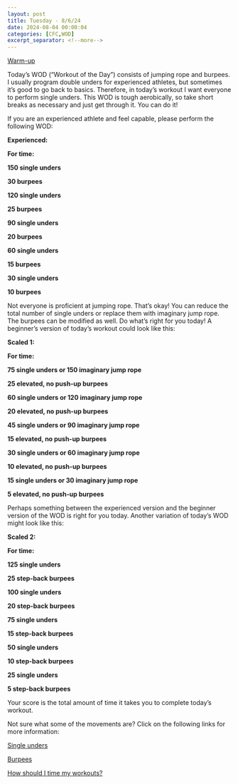 ```yaml
---
layout: post
title: Tuesday - 8/6/24
date: 2024-08-04 00:00:04
categories: [CFC,WOD]
excerpt_separator: <!--more-->
---
```


[Warm-up](https://communityfitnessclub.wixsite.com/website/post/basic-full-body-warm-up)

Today’s WOD (“Workout of the Day”) consists of jumping rope and burpees. I usually program double unders for experienced athletes, but sometimes it’s good to go back to basics. Therefore, in today’s workout I want everyone to perform single unders. This WOD is tough aerobically, so take short breaks as necessary and just get through it. You can do it!

If you are an experienced athlete and feel capable, please perform the following WOD:

**Experienced:**

**For time:**

**150 single unders**

**30 burpees**

**120 single unders**

**25 burpees**

**90 single unders**

**20 burpees**

**60 single unders**

**15 burpees**

**30 single unders**

**10 burpees**
<!--more-->

Not everyone is proficient at jumping rope. That’s okay! You can reduce the total number of single unders or replace them with imaginary jump rope. The burpees can be modified as well. Do what’s right for you today! A beginner’s version of today’s workout could look like this:

**Scaled 1:**

**For time:**

**75 single unders or 150 imaginary jump rope**

**25 elevated, no push-up burpees**

**60 single unders or 120 imaginary jump rope**

**20 elevated, no push-up burpees**

**45 single unders or 90 imaginary jump rope**

**15 elevated, no push-up burpees**

**30 single unders or 60 imaginary jump rope**

**10 elevated, no push-up burpees**

**15 single unders or 30 imaginary jump rope**

**5 elevated, no push-up burpees**

Perhaps something between the experienced version and the beginner version of the WOD is right for you today. Another variation of today’s WOD might look like this:

**Scaled 2:**

**For time:**

**125 single unders**

**25 step-back burpees**

**100 single unders**

**20 step-back burpees**

**75 single unders**

**15 step-back burpees**

**50 single unders**

**10 step-back burpees**

**25 single unders**

**5 step-back burpees**

Your score is the total amount of time it takes you to complete today’s workout.

Not sure what some of the movements are? Click on the following links for more information:

[Single unders]( https://www.youtube.com/watch?v=hCuXYrTOMxI)

[Burpees](https://communityfitnessclub.wixsite.com/website/post/burpees)

[How should I time my workouts?](https://communityfitnessclub.wixsite.com/website/post/how-should-i-time-my-workouts)
